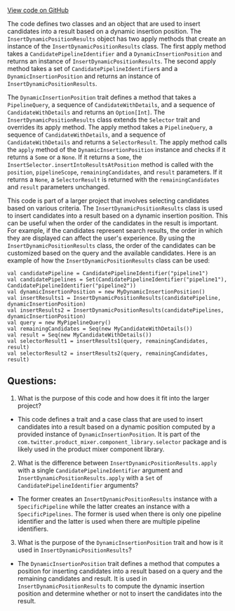 [View code on GitHub](https://github.com/misbahsy/the-algorithm/product-mixer/component-library/src/main/scala/com/twitter/product_mixer/component_library/selector/InsertDynamicPositionResults.scala)

The code defines two classes and an object that are used to insert candidates into a result based on a dynamic insertion position. The `InsertDynamicPositionResults` object has two apply methods that create an instance of the `InsertDynamicPositionResults` class. The first apply method takes a `CandidatePipelineIdentifier` and a `DynamicInsertionPosition` and returns an instance of `InsertDynamicPositionResults`. The second apply method takes a set of `CandidatePipelineIdentifier`s and a `DynamicInsertionPosition` and returns an instance of `InsertDynamicPositionResults`.

The `DynamicInsertionPosition` trait defines a method that takes a `PipelineQuery`, a sequence of `CandidateWithDetails`, and a sequence of `CandidateWithDetails` and returns an `Option[Int]`. The `InsertDynamicPositionResults` class extends the `Selector` trait and overrides its apply method. The apply method takes a `PipelineQuery`, a sequence of `CandidateWithDetails`, and a sequence of `CandidateWithDetails` and returns a `SelectorResult`. The apply method calls the `apply` method of the `DynamicInsertionPosition` instance and checks if it returns a `Some` or a `None`. If it returns a `Some`, the `InsertSelector.insertIntoResultsAtPosition` method is called with the `position`, `pipelineScope`, `remainingCandidates`, and `result` parameters. If it returns a `None`, a `SelectorResult` is returned with the `remainingCandidates` and `result` parameters unchanged.

This code is part of a larger project that involves selecting candidates based on various criteria. The `InsertDynamicPositionResults` class is used to insert candidates into a result based on a dynamic insertion position. This can be useful when the order of the candidates in the result is important. For example, if the candidates represent search results, the order in which they are displayed can affect the user's experience. By using the `InsertDynamicPositionResults` class, the order of the candidates can be customized based on the query and the available candidates. Here is an example of how the `InsertDynamicPositionResults` class can be used:

```
val candidatePipeline = CandidatePipelineIdentifier("pipeline1")
val candidatePipelines = Set(CandidatePipelineIdentifier("pipeline1"), CandidatePipelineIdentifier("pipeline2"))
val dynamicInsertionPosition = new MyDynamicInsertionPosition()
val insertResults1 = InsertDynamicPositionResults(candidatePipeline, dynamicInsertionPosition)
val insertResults2 = InsertDynamicPositionResults(candidatePipelines, dynamicInsertionPosition)
val query = new MyPipelineQuery()
val remainingCandidates = Seq(new MyCandidateWithDetails())
val result = Seq(new MyCandidateWithDetails())
val selectorResult1 = insertResults1(query, remainingCandidates, result)
val selectorResult2 = insertResults2(query, remainingCandidates, result)
```
## Questions: 
 1. What is the purpose of this code and how does it fit into the larger project?
- This code defines a trait and a case class that are used to insert candidates into a result based on a dynamic position computed by a provided instance of `DynamicInsertionPosition`. It is part of the `com.twitter.product_mixer.component_library.selector` package and is likely used in the product mixer component library.

2. What is the difference between `InsertDynamicPositionResults.apply` with a single `CandidatePipelineIdentifier` argument and `InsertDynamicPositionResults.apply` with a `Set` of `CandidatePipelineIdentifier` arguments?
- The former creates an `InsertDynamicPositionResults` instance with a `SpecificPipeline` while the latter creates an instance with a `SpecificPipelines`. The former is used when there is only one pipeline identifier and the latter is used when there are multiple pipeline identifiers.

3. What is the purpose of the `DynamicInsertionPosition` trait and how is it used in `InsertDynamicPositionResults`?
- The `DynamicInsertionPosition` trait defines a method that computes a position for inserting candidates into a result based on a query and the remaining candidates and result. It is used in `InsertDynamicPositionResults` to compute the dynamic insertion position and determine whether or not to insert the candidates into the result.